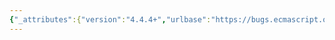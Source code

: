 ```yaml
---
{"_attributes":{"version":"4.4.4+","urlbase":"https://bugs.ecmascript.org/","maintainer":"dherman@mozilla.com"},"bug":{"bug_id":3493,"creation_ts":"2014-12-25 20:25:00 -0800","short_desc":"15.2.3.7: missing rules for IsConstantDeclaration","delta_ts":"2015-01-15 16:19:06 -0800","product":"Draft for 6th Edition","component":"editorial issue","version":"Rev 30: December 24, 2014 Draft","rep_platform":"All","op_sys":"All","bug_status":"RESOLVED","resolution":"FIXED","priority":"Normal","bug_severity":"normal","everconfirmed":true,"reporter":{"uid":"jmdyck","name":"Michael Dyck"},"assigned_to":{"uid":"allen","name":"Allen Wirfs-Brock"},"long_desc":[{"commentid":11241,"comment_count":0,"who":{"uid":"jmdyck","name":"Michael Dyck"},"bug_when":"2014-12-25 20:25:43 -0800","thetext":"In 15.2.3.7 \"Static Semantics: IsConstantDeclaration\",\nthere is a rule for only one form of ExportDeclaration.\n\nThere needs to be rules for other forms, or else they need to be included in the existing rule."},{"commentid":11267,"comment_count":1,"who":{"uid":"allen","name":"Allen Wirfs-Brock"},"bug_when":"2014-12-30 15:12:36 -0800","thetext":"fixed in rev31 editor's draft"},{"commentid":11454,"comment_count":2,"who":{"uid":"allen","name":"Allen Wirfs-Brock"},"bug_when":"2015-01-15 16:19:06 -0800","thetext":"In Rev31"}]}}
---
```


